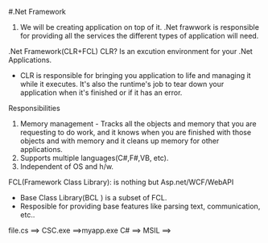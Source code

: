 #.Net Framework

1. We will be creating application on top of it. .Net frawwork is responsible for providing all the services the different types of application will need.

.Net Framework(CLR+FCL)
CLR?
Is an excution environment for your .Net Applications.
- CLR is responsible for bringing you application to life and managing it while it executes. It's also the runtime's job to tear down your application when it's finished or if it has an error.

Responsibilities
1. Memory management - Tracks all the objects and memory that you are requesting to do work, and it knows when you are finished with those objects and with memory and it cleans up memory for other applications.
2. Supports multiple languages(C#,F#,VB, etc).
3. Independent of OS and h/w.


FCL(Framework Class Library): is nothing but Asp.net/WCF/WebAPI
- Base Class Library(BCL ) is a subset of FCL.
- Resposible for providing base features like parsing text, communication, etc.. 

file.cs ==> CSC.exe ==>myapp.exe
C#      ==> MSIL    ==>
